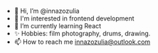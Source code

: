 - 👋 Hi, I’m @innazozulia
- 👀 I'm interested in frontend development
- 🌱 I’m currently learning React
- ✨ Hobbies: film photography, drums, drawing.
- 📫 How to reach me innazozulia@outlook.com

<!---
innazozulia/innazozulia is a ✨ special ✨ repository because its `README.md` (this file) appears on your GitHub profile.
You can click the Preview link to take a look at your changes.
--->
